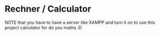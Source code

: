 # Rechner / Calculator
NOTE that you have to have a server like XAMPP and turn it on to use this project
calculator for do you maths :D 
